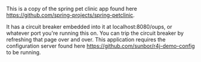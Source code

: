 This is a copy of the spring pet clinic app found here https://github.com/spring-projects/spring-petclinic.

It has a circuit breaker embedded into it at localhost:8080/oups, or whatever port you're running this on. You can trip the circuit breaker by refreshing that page over and over. This application requires the configuration server found here https://github.com/sunbor/r4j-demo-config to be running.
